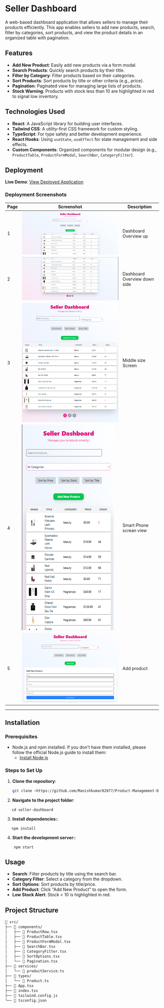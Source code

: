 # Seller Dashboard

A web-based dashboard application that allows sellers to manage their products efficiently. This app enables sellers to add new products, search, filter by categories, sort products, and view the product details in an organized table with pagination.

## Features

- **Add New Product**: Easily add new products via a form modal.
- **Search Products**: Quickly search products by their title.
- **Filter by Category**: Filter products based on their categories.
- **Sort Products**: Sort products by title or other criteria (e.g., price).
- **Pagination**: Paginated view for managing large lists of products.
- **Stock Warning**: Products with stock less than 10 are highlighted in red to signal low inventory.

## Technologies Used

- **React**: A JavaScript library for building user interfaces.
- **Tailwind CSS**: A utility-first CSS framework for custom styling.
- **TypeScript**: For type safety and better development experience.
- **React Hooks**: Using `useState`, `useEffect` for state management and side effects.
- **Custom Components**: Organized components for modular design (e.g., `ProductTable`, `ProductFormModal`, `SearchBar`, `CategoryFilter`).

## Deployment

**Live Demo**: [View Deployed Application](https://product-management-dashboard-sand.vercel.app/)  

### Deployment Screenshots

| Page | Screenshot | Description |
|------|------------|-------------|
| 1    | ![Page1](ss/page1.png) | Dashboard Overview up  |
| 2    | ![Page2](ss/page2.png) | Dashboard Overview  down side  |
| 3    | ![Page3](ss/page3.png) | Middle size Screen|
| 4    | ![Page4](ss/page4.png) | Smart Phone screan view |
| 5    | ![page5](ss/page5.png) | Add product |

---
## Installation

### Prerequisites

- Node.js and npm installed. If you don't have them installed, please follow the official Node.js guide to install them:
  - [Install Node.js](https://nodejs.org/)

### Steps to Set Up

1. **Clone the repository**:

   ```bash
   git clone <https://github.com/Manishkumar82077/Product-Management-Dashboard>
2. **Navigate to the project folder**:
 ```
    cd seller-dashboard
 ```

3. **Install dependencies:**:
 ```
    npm install
 ```

4. **Start the development server:**:
```
    npm start
```


## Usage

- **Search**: Filter products by title using the search bar.  
- **Category Filter**: Select a category from the dropdown.  
- **Sort Options**: Sort products by title/price.  
- **Add Product**: Click "Add New Product" to open the form.  
- **Low Stock Alert**: Stock < 10 is highlighted in red.  


## Project Structure

```plaintext
📁 src/
├── 📁 components/
│   ├── 📄 ProductRow.tsx
│   ├── 📄 ProductTable.tsx
│   ├── 📄 ProductFormModal.tsx
│   ├── 📄 SearchBar.tsx
│   ├── 📄 CategoryFilter.tsx
│   ├── 📄 SortOptions.tsx
│   └── 📄 Pagination.tsx
├── 📁 services/
│   └── 📄 productService.ts
├── 📁 types/
│   └── 📄 Product.ts
├── 📄 App.tsx
├── 📄 index.tsx
├── 📄 tailwind.config.js
└── 📄 tsconfig.json
